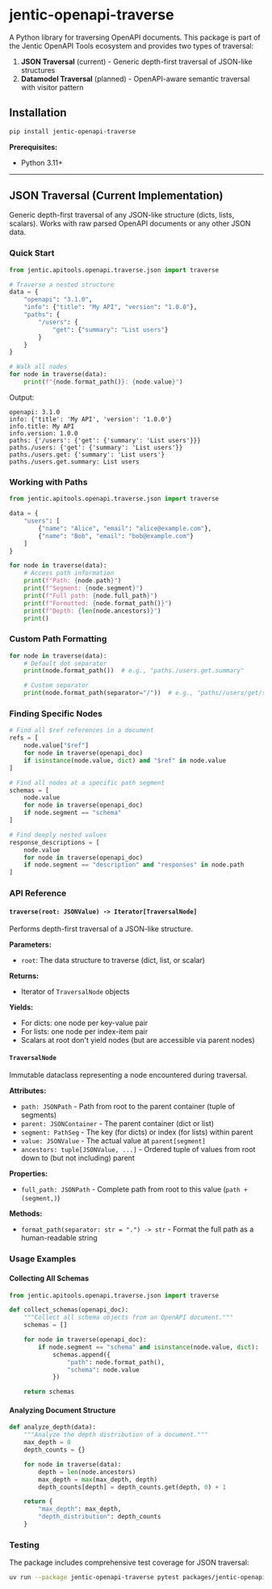 # jentic-openapi-traverse

A Python library for traversing OpenAPI documents. This package is part of the Jentic OpenAPI Tools ecosystem and provides two types of traversal:

1. **JSON Traversal** (current) - Generic depth-first traversal of JSON-like structures
2. **Datamodel Traversal** (planned) - OpenAPI-aware semantic traversal with visitor pattern

## Installation

```bash
pip install jentic-openapi-traverse
```

**Prerequisites:**
- Python 3.11+

---

## JSON Traversal (Current Implementation)

Generic depth-first traversal of any JSON-like structure (dicts, lists, scalars).
Works with raw parsed OpenAPI documents or any other JSON data.

### Quick Start

```python
from jentic.apitools.openapi.traverse.json import traverse

# Traverse a nested structure
data = {
    "openapi": "3.1.0",
    "info": {"title": "My API", "version": "1.0.0"},
    "paths": {
        "/users": {
            "get": {"summary": "List users"}
        }
    }
}

# Walk all nodes
for node in traverse(data):
    print(f"{node.format_path()}: {node.value}")
```

Output:
```
openapi: 3.1.0
info: {'title': 'My API', 'version': '1.0.0'}
info.title: My API
info.version: 1.0.0
paths: {'/users': {'get': {'summary': 'List users'}}}
paths./users: {'get': {'summary': 'List users'}}
paths./users.get: {'summary': 'List users'}
paths./users.get.summary: List users
```

### Working with Paths

```python
from jentic.apitools.openapi.traverse.json import traverse

data = {
    "users": [
        {"name": "Alice", "email": "alice@example.com"},
        {"name": "Bob", "email": "bob@example.com"}
    ]
}

for node in traverse(data):
    # Access path information
    print(f"Path: {node.path}")
    print(f"Segment: {node.segment}")
    print(f"Full path: {node.full_path}")
    print(f"Formatted: {node.format_path()}")
    print(f"Depth: {len(node.ancestors)}")
    print()
```

### Custom Path Formatting

```python
for node in traverse(data):
    # Default dot separator
    print(node.format_path())  # e.g., "paths./users.get.summary"

    # Custom separator
    print(node.format_path(separator="/"))  # e.g., "paths//users/get/summary"
```

### Finding Specific Nodes

```python
# Find all $ref references in a document
refs = [
    node.value["$ref"]
    for node in traverse(openapi_doc)
    if isinstance(node.value, dict) and "$ref" in node.value
]

# Find all nodes at a specific path segment
schemas = [
    node.value
    for node in traverse(openapi_doc)
    if node.segment == "schema"
]

# Find deeply nested values
response_descriptions = [
    node.value
    for node in traverse(openapi_doc)
    if node.segment == "description" and "responses" in node.path
]
```

### API Reference

#### `traverse(root: JSONValue) -> Iterator[TraversalNode]`

Performs depth-first traversal of a JSON-like structure.

**Parameters:**
- `root`: The data structure to traverse (dict, list, or scalar)

**Returns:**
- Iterator of `TraversalNode` objects

**Yields:**
- For dicts: one node per key-value pair
- For lists: one node per index-item pair
- Scalars at root don't yield nodes (but are accessible via parent nodes)

#### `TraversalNode`

Immutable dataclass representing a node encountered during traversal.

**Attributes:**
- `path: JSONPath` - Path from root to the parent container (tuple of segments)
- `parent: JSONContainer` - The parent container (dict or list)
- `segment: PathSeg` - The key (for dicts) or index (for lists) within parent
- `value: JSONValue` - The actual value at `parent[segment]`
- `ancestors: tuple[JSONValue, ...]` - Ordered tuple of values from root down to (but not including) parent

**Properties:**
- `full_path: JSONPath` - Complete path from root to this value (`path + (segment,)`)

**Methods:**
- `format_path(separator: str = ".") -> str` - Format the full path as a human-readable string

### Usage Examples

#### Collecting All Schemas

```python
from jentic.apitools.openapi.traverse.json import traverse

def collect_schemas(openapi_doc):
    """Collect all schema objects from an OpenAPI document."""
    schemas = []

    for node in traverse(openapi_doc):
        if node.segment == "schema" and isinstance(node.value, dict):
            schemas.append({
                "path": node.format_path(),
                "schema": node.value
            })

    return schemas
```


#### Analyzing Document Structure

```python
def analyze_depth(data):
    """Analyze the depth distribution of a document."""
    max_depth = 0
    depth_counts = {}

    for node in traverse(data):
        depth = len(node.ancestors)
        max_depth = max(max_depth, depth)
        depth_counts[depth] = depth_counts.get(depth, 0) + 1

    return {
        "max_depth": max_depth,
        "depth_distribution": depth_counts
    }
```

### Testing

The package includes comprehensive test coverage for JSON traversal:

```bash
uv run --package jentic-openapi-traverse pytest packages/jentic-openapi-traverse/tests -v
```